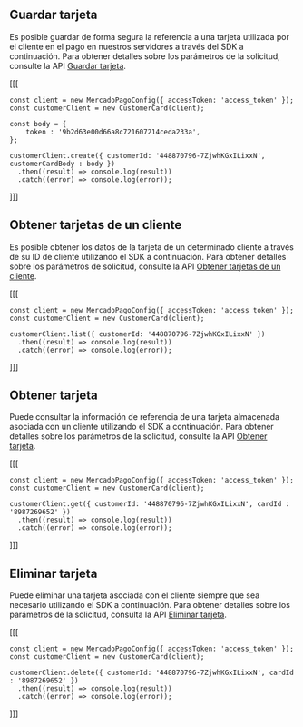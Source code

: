 ## Guardar tarjeta

Es posible guardar de forma segura la referencia a una tarjeta utilizada por el cliente en el pago en nuestros servidores a través del SDK a continuación. Para obtener detalles sobre los parámetros de la solicitud, consulte la API [Guardar tarjeta](/developers/es/reference/cards/_customers_customer_id_cards/post).

[[[
```node
const client = new MercadoPagoConfig({ accessToken: 'access_token' });
const customerClient = new CustomerCard(client);

const body = {
	token : '9b2d63e00d66a8c721607214ceda233a',
};

customerClient.create({ customerId: '448870796-7ZjwhKGxILixxN', customerCardBody : body })
  .then((result) => console.log(result))
  .catch((error) => console.log(error));
```
]]]

## Obtener tarjetas de un cliente

Es posible obtener los datos de la tarjeta de un determinado cliente a través de su ID de cliente utilizando el SDK a continuación. Para obtener detalles sobre los parámetros de solicitud, consulte la API [Obtener tarjetas de un cliente](/developers/es/reference/cards/_customers_customer_id_cards/get).

[[[
```node
const client = new MercadoPagoConfig({ accessToken: 'access_token' });
const customerClient = new CustomerCard(client);

customerClient.list({ customerId: '448870796-7ZjwhKGxILixxN' })
  .then((result) => console.log(result))
  .catch((error) => console.log(error));
```
]]]

## Obtener tarjeta

Puede consultar la información de referencia de una tarjeta almacenada asociada con un cliente utilizando el SDK a continuación. Para obtener detalles sobre los parámetros de la solicitud, consulte la API [Obtener tarjeta](/developers/es/reference/cards/_customers_customer_id_cards_id/get).

[[[
```node
const client = new MercadoPagoConfig({ accessToken: 'access_token' });
const customerClient = new CustomerCard(client);

customerClient.get({ customerId: '448870796-7ZjwhKGxILixxN', cardId : '8987269652' })
  .then((result) => console.log(result))
  .catch((error) => console.log(error));
```
]]]

## Eliminar tarjeta

Puede eliminar una tarjeta asociada con el cliente siempre que sea necesario utilizando el SDK a continuación. Para obtener detalles sobre los parámetros de la solicitud, consulta la API [Eliminar tarjeta](/developers/es/reference/cards/_customers_customer_id_cards_id/delete).


[[[
```node
const client = new MercadoPagoConfig({ accessToken: 'access_token' });
const customerClient = new CustomerCard(client);

customerClient.delete({ customerId: '448870796-7ZjwhKGxILixxN', cardId : '8987269652' })
  .then((result) => console.log(result))
  .catch((error) => console.log(error));
```
]]]